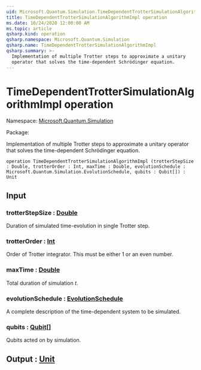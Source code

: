 ```yaml
---
uid: Microsoft.Quantum.Simulation.TimeDependentTrotterSimulationAlgorithmImpl
title: TimeDependentTrotterSimulationAlgorithmImpl operation
ms.date: 10/24/2020 12:00:00 AM
ms.topic: article
qsharp.kind: operation
qsharp.namespace: Microsoft.Quantum.Simulation
qsharp.name: TimeDependentTrotterSimulationAlgorithmImpl
qsharp.summary: >-
  Implementation of multiple Trotter steps to approximate a unitary
  operator that solves the time-dependent Schrödinger equation.
---
```


# TimeDependentTrotterSimulationAlgorithmImpl operation

Namespace: [Microsoft.Quantum.Simulation](xref:Microsoft.Quantum.Simulation)

Package: [](https://nuget.org/packages/)


Implementation of multiple Trotter steps to approximate a unitaryoperator that solves the time-dependent Schrödinger equation.

```qsharp
operation TimeDependentTrotterSimulationAlgorithmImpl (trotterStepSize : Double, trotterOrder : Int, maxTime : Double, evolutionSchedule : Microsoft.Quantum.Simulation.EvolutionSchedule, qubits : Qubit[]) : Unit
```


## Input

### trotterStepSize : [Double](xref:microsoft.quantum.lang-ref.double)

Duration of simulated time-evolution in single Trotter step.


### trotterOrder : [Int](xref:microsoft.quantum.lang-ref.int)

Order of Trotter integrator. This must be either 1 or an even number.


### maxTime : [Double](xref:microsoft.quantum.lang-ref.double)

Total duration of simulation $t$.


### evolutionSchedule : [EvolutionSchedule](xref:Microsoft.Quantum.Simulation.EvolutionSchedule)

A complete description of the time-dependent system to be simulated.


### qubits : [Qubit](xref:microsoft.quantum.lang-ref.qubit)[]

Qubits acted on by simulation.



## Output : [Unit](xref:microsoft.quantum.lang-ref.unit)

